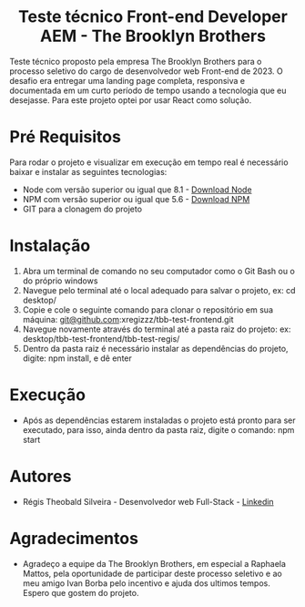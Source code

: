 <h1 align="center">Teste técnico Front-end Developer AEM - The Brooklyn Brothers</h1>

<p>    Teste técnico proposto pela empresa The Brooklyn Brothers para o processo seletivo do cargo de desenvolvedor web Front-end de 2023. O desafio era entregar uma landing page completa, responsiva e documentada em um curto período de tempo usando a tecnologia que eu desejasse. Para este projeto optei por usar React como solução.</p>

# Pré Requisitos

Para rodar o projeto e visualizar em execução em tempo real é necessário baixar e instalar as seguintes tecnologias:

<ul>
<li>Node com versão superior ou igual que 8.1 - <a href="https://nodejs.org/pt-br/download/">Download Node</a></li>
<li>NPM com versão superior ou igual que 5.6 - <a href="https://www.npmjs.com/package/download">Download NPM</a> </li>
<li>GIT para a clonagem do projeto</li>
</ul>

# Instalação

1) Abra um terminal de comando no seu computador como o Git Bash ou o do próprio windows
2) Navegue pelo terminal até o local adequado para salvar o projeto, ex: cd desktop/
3) Copie e cole o seguinte comando para clonar o repositório em sua máquina: git@github.com:xregizzz/tbb-test-frontend.git
4) Navegue novamente através do terminal até a pasta raiz do projeto: ex: desktop/tbb-test-frontend/tbb-test-regis/
5) Dentro da pasta raiz é necessário instalar as dependências do projeto, digite: npm install, e dê enter

# Execução

* Após as dependências estarem instaladas o projeto está pronto para ser executado, para isso, ainda dentro da pasta raiz, digite o comando: npm start

# Autores

* Régis Theobald Silveira - Desenvolvedor web Full-Stack - <a href="https://www.linkedin.com/in/regis-theobald-silveira/"> Linkedin </a>

# Agradecimentos

* Agradeço a equipe da The Brooklyn Brothers, em especial a Raphaela Mattos, pela oportunidade de participar deste processo seletivo e ao meu amigo Ivan Borba pelo incentivo e ajuda dos ultimos tempos. Espero que gostem do projeto.
